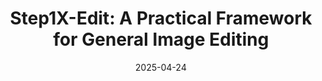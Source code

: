---
title: "Step1X-Edit: A Practical Framework for General Image Editing"
collection: publications
permalink: /publication/2025-04-24-paper-title-number-6
excerpt: ''
date: 2025-04-24
venue: 'arXiv.'
paperurl: ''
citation: 'Liu, S., Han, Y., Xing, P., Yin, F., Wang, R., Cheng, W., Liao, J., Wang, Y., <b>Fu, H.*</b>, Han, C., Li, G., Peng, Y., Sun, Q., Wu, J., Cai, Y., Ge, Z., Ming, R., Xia, L., Zeng, X., Zhu, Y., Jiao, B., Zhang, X., Yu, G., Jiang, D. (2025). Step1X-Edit: A Practical Framework for General Image Editing. arXiv preprint arXiv:2405.19996. <a href="https://arxiv.org/abs/2504.17761">Link to this paper</a>'
---
